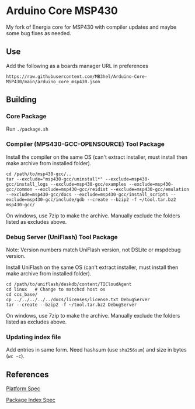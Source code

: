 # Arduino Core MSP430


My fork of Energia core for MSP430 with compiler updates and maybe some bug fixes as needed.


## Use

Add the following as a boards manager URL in preferences

```
https://raw.githubusercontent.com/MB3hel/Arduino-Core-MSP430/main/arduino_core_msp430.json
```




## Building


### Core Package

Run `./package.sh`


### Compiler (MPS430-GCC-OPENSOURCE) Tool Package

Install the compiler on the same OS (can't extract installer, must install then make archive from installed folder).

```
cd /path/to/msp430-gcc/..
tar --exclude="msp430-gcc/uninstall*" --exclude=msp430-gcc/install_logs --exclude=msp430-gcc/examples --exclude=msp430-gcc/common --exclude=msp430-gcc/reidist --exclude=msp430-gcc/emulation --exclude=msp430-gcc/docs --exclude=msp430-gcc/install_scripts --exclude=msp430-gcc/include/gdb --create --bzip2 -f ~/tool.tar.bz2 msp430-gcc/
```

On windows, use 7zip to make the archive. Manually exclude the folders listed as excludes above.


### Debug Server (UniFlash) Tool Package

Note: Version numbers match UniFlash version, not DSLite or mspdebug version.

Install UniFlash on the same OS (can't extract installer, must install then make archive from installed folder).

```
cd /path/to/uniflash/deskdb/content/TICloudAgent
cd linux   # Change to matchcd host os
cd ccs_base/
cp ../../../../../docs/licenses/license.txt DebugServer
tar --create --bzip2 -f ~/tool.tar.bz2 DebugServer
```

On windows, use 7zip to make the archive. Manually exclude the folders listed as excludes above.

### Updating index file

Add entries in same form. Need hashsum (use `sha256sum`) and size in bytes (`wc -c`).


## References

[Platform Spec](https://arduino.github.io/arduino-cli/0.31/platform-specification/)

[Package Index Spec](https://arduino.github.io/arduino-cli/0.31/package_index_json-specification/)
